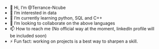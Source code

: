 - 👋 Hi, I’m @Terrance-Ncube
- 👀 I’m interested in data
- 🌱 I’m currently learning python, SQL and C++
- 💞️ I’m looking to collaborate on the above languages
- 📫 How to reach me (No official way at the moment, linkedIn profile will be included soon)
- ⚡ Fun fact: working on projects is a best way to sharpen a skill.

<!---
Terrance-Ncube/Terrance-Ncube is a ✨ special ✨ repository because its `README.md` (this file) appears on your GitHub profile.
You can click the Preview link to take a look at your changes.
--->
